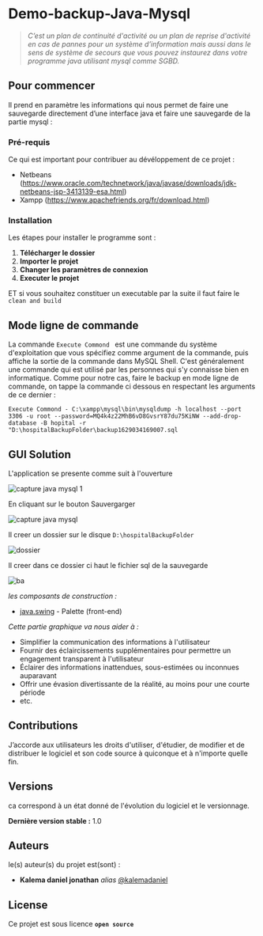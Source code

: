 
# Demo-backup-Java-Mysql

  >*C’est un plan de continuité d'activité ou un plan de reprise d'activité en cas de pannes pour un système d’information mais aussi dans le sens de système de secours que vous pouvez instaurez dans votre programme java utilisant mysql comme SGBD.* 

## Pour commencer

Il prend en paramètre les informations qui nous permet de faire une sauvegarde directement d’une interface java et faire une sauvegarde de la partie mysql :

### Pré-requis

Ce qui est important pour contribuer au dévéloppement de ce projet :

- Netbeans (https://www.oracle.com/technetwork/java/javase/downloads/jdk-netbeans-jsp-3413139-esa.html)
- Xampp (https://www.apachefriends.org/fr/download.html)

### Installation

Les étapes pour installer le programme sont :
1. **Télécharger le dossier**
2. **Importer le projet**
3. **Changer les paramètres de connexion**
4. **Executer le projet**

ET si vous souhaitez constituer un executable par la suite il faut faire le ``clean and build ``

## Mode ligne de commande

La commande ``Execute Commond `` est une  commande du système d'exploitation que vous spécifiez comme argument de la commande, puis affiche la sortie de la commande dans MySQL Shell. C'est généralement une commande qui est utilisé par les personnes qui s'y connaisse bien en informatique.
Comme pour notre cas, faire le backup en mode ligne de commande, on tappe la commande ci dessous en respectant les arguments de ce dernier :

``Execute Commond - C:\xampp\mysql\bin\mysqldump -h localhost --port 3306 -u root --password=MQ4k4z22MhB6vD8GvsrY87du75KiNW --add-drop-database -B hopital -r "D:\hospitalBackupFolder\backup1629034169007.sql``

## GUI Solution

L'application se presente comme suit à l'ouverture

![capture java mysql 1](https://user-images.githubusercontent.com/51014164/131240155-1a427d72-64f6-411d-a24e-e226da4ba761.JPG)


En cliquant sur le bouton Sauvergarger

 ![capture java mysql](https://user-images.githubusercontent.com/51014164/129480657-d91d9042-2d30-48a6-aa6d-91a1f739cc50.JPG)

Il creer un dossier sur le disque ``D:\hospitalBackupFolder``

![dossier](https://user-images.githubusercontent.com/51014164/130316035-34838e06-5161-4ba9-bfa5-554966bbfb95.JPG)

Il creer dans ce dossier ci haut le fichier sql de la sauvegarde

![ba](https://user-images.githubusercontent.com/51014164/130316110-26c27896-0723-4760-bb1f-01a00426032c.JPG)

_les composants de construction :_
* [java.swing](https://www.javatpoint.com/java-swing) - Palette (front-end)


_Cette partie graphique va nous aider à :_

- Simplifier la communication des informations à l'utilisateur
- Fournir des éclaircissements supplémentaires pour permettre un engagement transparent à l'utilisateur
- Éclairer des informations inattendues, sous-estimées ou inconnues auparavant
- Offrir une évasion divertissante de la réalité, au moins pour une courte période
- etc.

## Contributions

J’accorde aux utilisateurs les droits d'utiliser, d'étudier, de modifier et de distribuer le logiciel et son code source à quiconque et à n'importe quelle fin.

## Versions

ca correspond à un état donné de l'évolution du logiciel et le versionnage.

**Dernière version stable :** 1.0

## Auteurs
le(s) auteur(s) du projet est(sont) :
* **Kalema daniel jonathan** _alias_ [@kalemadaniel](https://github.com/kalemadaniel)

## License

Ce projet est sous licence **``open source``** 

